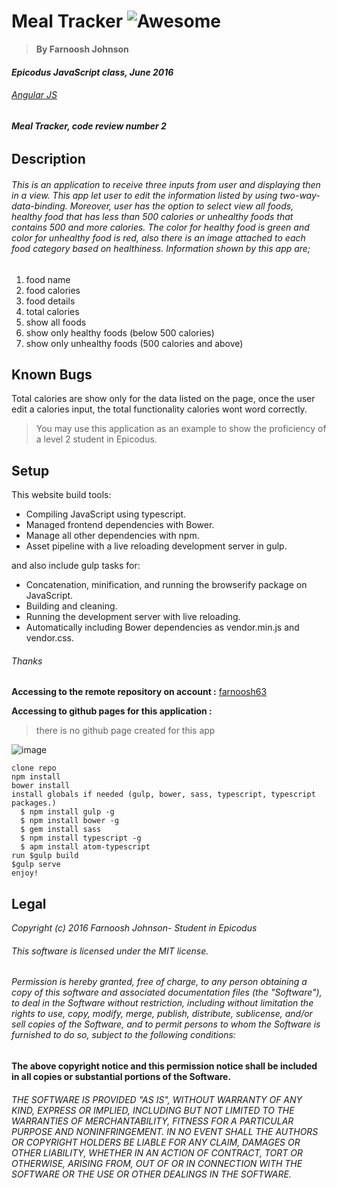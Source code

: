 # Meal Tracker ![Awesome](https://cdn.rawgit.com/sindresorhus/awesome/d7305f38d29fed78fa85652e3a63e154dd8e8829/media/badge.svg)
> **By Farnoosh Johnson**

#### _Epicodus JavaScript class, June 2016_

###### _[Angular JS](https://www.learnhowtoprogram.com/javascript/angular-js/angular-2-basics-independent-project)_

###### **Meal Tracker, code review number 2**

## __Description__

###### This is an application to receive three inputs from user and displaying then in a view. This app let user to edit the information listed by using two-way-data-binding. Moreover, user has the option to select view all foods, healthy food that has less than 500 calories or unhealthy foods that contains 500 and more calories. The color for healthy food is green and color for unhealthy food is red, also there is an image attached to each food category based on healthiness. Information shown by this app are;
1. food name
2. food calories
3. food details
4. total calories
5. show all foods
6. show only healthy foods (below 500 calories)
7. show only unhealthy foods (500 calories and above)

## Known Bugs

Total calories are show only for the data listed on the page, once the user edit a calories input, the total functionality calories wont word correctly.


> You may use this application as an example to show the proficiency of a level 2 student in Epicodus.

## Setup

This website build tools:
* Compiling JavaScript using typescript.
* Managed frontend dependencies with Bower.
* Manage all other dependencies with npm.
* Asset pipeline with a live reloading development server in gulp.

and also include gulp tasks for:
* Concatenation, minification, and running the browserify package on JavaScript.
* Building and cleaning.
* Running the development server with live reloading.
* Automatically including Bower dependencies as vendor.min.js and vendor.css.

###### Thanks

**Accessing to the remote repository on account :** [farnoosh63](https://github.com/Farnoosh63/Meal-Tracker.git)

**Accessing to github pages for this application :**
> there is no github page created for this app



![image](https://developer.chrome.com/static/images/sample-default-icon.png)
```
clone repo
npm install
bower install
install globals if needed (gulp, bower, sass, typescript, typescript packages.)
  $ npm install gulp -g
  $ npm install bower -g
  $ gem install sass
  $ npm install typescript -g
  $ apm install atom-typescript
run $gulp build
$gulp serve
enjoy!
```

Legal
------

_*Copyright (c) 2016 Farnoosh Johnson- Student in Epicodus*_

###### This software is licensed under the MIT license.

###### Permission is hereby granted, free of charge, to any person obtaining a copy of this software and associated documentation files (the "Software"), to deal in the Software without restriction, including without limitation the rights to use, copy, modify, merge, publish, distribute, sublicense, and/or sell copies of the Software, and to permit persons to whom the Software is furnished to do so, subject to the following conditions:

__The above copyright notice and this permission notice shall be included in all copies or substantial portions of the Software.__

###### THE SOFTWARE IS PROVIDED "AS IS", WITHOUT WARRANTY OF ANY KIND, EXPRESS OR IMPLIED, INCLUDING BUT NOT LIMITED TO THE WARRANTIES OF MERCHANTABILITY, FITNESS FOR A PARTICULAR PURPOSE AND NONINFRINGEMENT. IN NO EVENT SHALL THE AUTHORS OR COPYRIGHT HOLDERS BE LIABLE FOR ANY CLAIM, DAMAGES OR OTHER LIABILITY, WHETHER IN AN ACTION OF CONTRACT, TORT OR OTHERWISE, ARISING FROM, OUT OF OR IN CONNECTION WITH THE SOFTWARE OR THE USE OR OTHER DEALINGS IN THE SOFTWARE.
